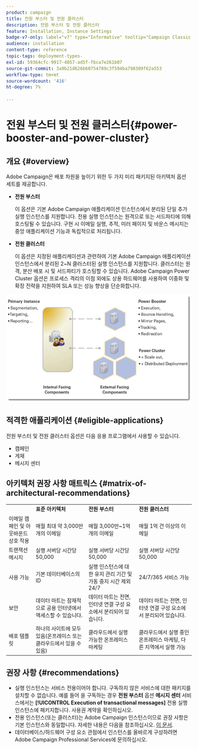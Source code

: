 ```yaml
---
product: campaign
title: 전원 부스터 및 전원 클러스터
description: 전원 부스터 및 전원 클러스터
feature: Installation, Instance Settings
badge-v7-only: label="v7" type="Informative" tooltip="Campaign Classic v7에만 적용"
audience: installation
content-type: reference
topic-tags: deployment-types-
exl-id: 59364cfc-9917-4057-ad5f-fbca7e261b07
source-git-commit: 3a9b21d626b60754789c3f594ba798309f62a553
workflow-type: tm+mt
source-wordcount: '416'
ht-degree: 7%

---
```


# 전원 부스터 및 전원 클러스터{#power-booster-and-power-cluster}



## 개요 {#overview}

Adobe Campaign은 배포 차원을 높이기 위한 두 가지 미리 패키지된 아키텍처 옵션 세트를 제공합니다.

* **전원 부스터**

  이 옵션은 기본 Adobe Campaign 애플리케이션 인스턴스에서 분리된 단일 추가 실행 인스턴스를 지원합니다. 전용 실행 인스턴스는 원격으로 또는 서드파티에 의해 호스팅될 수 있습니다. 구현 시 이메일 실행, 추적, 미러 페이지 및 바운스 메시지는 중앙 애플리케이션 기능과 독립적으로 처리됩니다.

* **전원 클러스터**

  이 옵션은 지정된 애플리케이션과 관련하여 기본 Adobe Campaign 애플리케이션 인스턴스에서 분리된 2~N 클러스터된 실행 인스턴스를 지원합니다. 클러스터는 원격, 분산 배포 시 및 서드파티가 호스팅할 수 있습니다. Adobe Campaign Power Cluster 옵션은 프로세스 격리의 이점 외에도 상용 하드웨어를 사용하여 이중화 및 확장 전략을 지원하여 SLA 또는 성능 향상을 단순화합니다.

![](assets/architectural_options_diagram.png)

## 적격한 애플리케이션 {#eligible-applications}

전원 부스터 및 전원 클러스터 옵션은 다음 응용 프로그램에서 사용할 수 있습니다.

* 캠페인
* 게재
* 메시지 센터

## 아키텍처 권장 사항 매트릭스 {#matrix-of-architectural-recommendations}

<table> 
 <tbody> 
  <tr> 
   <td> </td> 
   <td> <strong>표준 아키텍처</strong><br /> </td> 
   <td> <strong>전원 부스터</strong><br /> </td> 
   <td> <strong>전원 클러스터</strong><br /> </td> 
  </tr> 
  <tr> 
   <td> 이메일 캠페인 및 아웃바운드 상호 작용<br /> </td> 
   <td> 매월 최대 약 3,000만 개의 이메일<br /> </td> 
   <td> 매월 3,000만~1억 개의 이메일<br /> </td> 
   <td> 매월 1억 건 이상의 이메일<br /> </td> 
  </tr> 
  <tr> 
   <td> 트랜잭션 메시지<br /> </td> 
   <td> 실행 서버당 시간당 50,000<br /> </td> 
   <td> 실행 서버당 시간당 50,000<br /> </td> 
   <td> 실행 서버당 시간당 50,000<br /> </td> 
  </tr> 
  <tr> 
   <td> 사용 가능<br /> </td> 
   <td> 기본 데이터베이스의 ID<br /> </td> 
   <td> 실행 인스턴스에 대한 유지 관리 기간 및 가동 중지 시간 제외 24/7<br /> </td> 
   <td> 24/7/365 서비스 가능<br /> </td> 
  </tr> 
  <tr> 
   <td> 보안<br /> </td> 
   <td> 데이터 마트는 잠재적으로 공용 인터넷에서 액세스할 수 있습니다.<br /> </td> 
   <td> 데이터 마트는 전면, 인터넷 연결 구성 요소에서 분리되어 있습니다.<br /> </td> 
   <td> 데이터 마트는 전면, 인터넷 연결 구성 요소에서 분리되어 있습니다.<br /> </td> 
  </tr> 
  <tr> 
   <td> 배포 템플릿<br /> </td> 
   <td> 하나의 사이트에 모두 있음(온프레미스 또는 클라우드에서 있을 수 있음)<br /> </td> 
   <td> 클라우드에서 실행 가능한 온프레미스 마케팅<br /> </td> 
   <td> 클라우드에서 실행 중인 온프레미스 마케팅, 다른 지역에서 실행 가능<br /> </td> 
  </tr> 
 </tbody> 
</table>

## 권장 사항 {#recommendations}

* 실행 인스턴스는 서비스 전용이어야 합니다. 구독하지 않은 서비스에 대한 패키지를 설치할 수 없습니다. 예를 들어 을 구독하는 경우 **전원 부스터** 옵션 **메시지 센터** 서비스에서는 **[!UICONTROL Execution of transactional messages]** 전용 실행 인스턴스에 패키지합니다. 사용권 계약을 확인하십시오.
* 전용 인스턴스(또는 클러스터)는 Adobe Campaign 인스턴스이므로 권장 사항은 기본 인스턴스와 동일합니다. 자세한 내용은 다음을 참조하십시오. [이 문서](../../production/using/foreword.md).
* 데이터베이스/하드웨어 구성 요소 관점에서 인스턴스를 올바르게 구성하려면 Adobe Campaign Professional Services에 문의하십시오.
